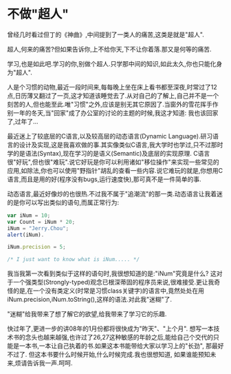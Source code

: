 不做"超人"
=========

曾经几时看过但丁的《神曲》,中间提到了一类人的痛苦,这类是就是"超人".

超人,何来的痛苦?但如果告诉你,上不给你天,下不让你着落.那又是何等的痛苦.

学习,也是如此吧.学习的你,别做个超人.只学那中间的知识,如此太久,你也只能化身为"超人".

人是个习惯的动物,最近一段时间来,每每晚上坐在床上看书都至深夜,时常过了12点,日历薄又翻过了一页,这才知道该睡觉去了.从对自己的了解上,自己并不是一个刻苦的人,但也能至此.唯"习惯"之外,应该是别无其它原因了.当窗外的雪花挥手作别一年的冬天,当"回家"成了办公室的讨论的主题的时候,我这才知道: 我也该回家了,过年了...

最近迷上了较底层的C语言,以及较高层的动态语言(Dynamic Language).研习语言的设计及实现,这是我喜欢做的事.其实像类似C语言,我大学时也学过,只不过那时学的是语法(Syntax),现在学习的是语义(Semantic)及底层的实现原理. C语言很"好玩",但也很"难玩".说它好玩是你可以利用诸如"移位操作"来实现一些常见的应用,如除法,你也可以使用"野指针"胡乱的查看一些内容.说它难玩的就是,你想用C语言,而且是用的好(程序没有bugs,运行速度快),那可真不是一件简单的事.

动态语言,最近好像炒的也很热.不过我不属于"追潮流"的那一类.动态语言让我着迷的是你可以写出类似的语句,而属正常行为:

```javascript
var iNum = 10;
var Count = iNum * 20;
iNum = "Jerry.Chou";
alert(iNum).

iNum.precision = 5;

/* I just want to know what is iNum..... */
```

我当我第一次看到类似于这样的语句时,我很想知道的是:"iNum"究竟是什么? 这对于一个强类型(Strongly-typed)观念已根深蒂固的程序员来说,很难接受.更让我奇怪的是,在一个没有类定义(时常是习惯class关键字)的语言中,竟然处处在用iNum.precision,iNum.toString(),这样的语法.对此我"迷糊"了.

"迷糊"给我带来了想了解它的欲望,给我带来了学习它的乐趣.

快过年了,更进一步的讲08年的1月份都将很快成为"昨天"、"上个月". 想写一本技术书的念头也越来越强,也许过了26,27这种敏感的年龄之后,能给自己个交代的只能是一本书,一本让自己执着的书.如果这本书能带给大家以学习上的"长劲", 那最好不过了.  但这本书要什么时候开始,什么时候完成.我也很想知道, 如果谁能预知未来,烦请告诉我一声.呵呵.
